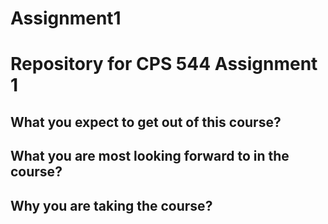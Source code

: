 # Assignment1
# Repository for CPS 544 Assignment 1

## What you expect to get out of this course? 

## What you are most looking forward to in the course? 

## Why you are taking the course? 
